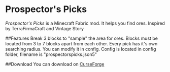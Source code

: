 # Prospector's Picks

*Prospector's Picks* is a Minecraft Fabric mod. It helps you find ores. 
Inspired by TerraFirmaCraft and Vintage Story

##Features
Break 3 blocks to "sample" the area for ores. Blocks must be located from 3 to 7 blocks apart from each other.
Every pick has it's own searching radius. You can modify it in config. 
Config is located in config folder, filename is "prospectorspicks.json5"


##Download
You can download on [CurseForge](https://www.curseforge.com/minecraft/mc-mods/prospectors-picks)
